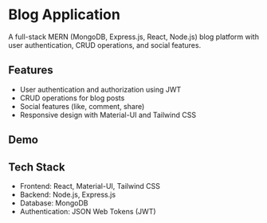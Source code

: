 # Blog Application

A full-stack MERN (MongoDB, Express.js, React, Node.js) blog platform with user authentication, CRUD operations, and social features.



## Features

- User authentication and authorization using JWT
- CRUD operations for blog posts
- Social features (like, comment, share)
- Responsive design with Material-UI and Tailwind CSS

## Demo



## Tech Stack

- Frontend: React, Material-UI, Tailwind CSS
- Backend: Node.js, Express.js
- Database: MongoDB
- Authentication: JSON Web Tokens (JWT)
